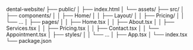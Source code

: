 dental-website/
├── public/
│   ├── index.html
│   └── assets/
├── src/
│   ├── components/
│   │   ├── Home/
│   │   ├── Layout/
│   │   ├── Pricing/
│   │   └── ...
│   ├── pages/
│   │   ├── Home.tsx
│   │   ├── About.tsx
│   │   ├── Services.tsx
│   │   ├── Pricing.tsx
│   │   ├── Contact.tsx
│   │   └── Appointment.tsx
│   ├── styles/
│   │   └── ...
│   ├── App.tsx
│   └── index.tsx
└── package.json